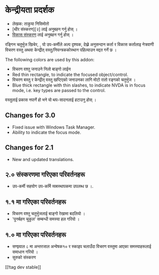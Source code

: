 # केन्द्रीयता प्रदर्शक #

* लेखक: ताकुया निसिमोतो
* [थीर संस्करण][२] लाई अनुबहन गर्नु होस् ।
* [विकास संस्करण][1] लाई अनुबहन गर्नु होस् ।

रङ्गिन चतुर्भुज खिचेर, , यो उप-कर्मीले अल्प दृश्यक, देख्ने अनुसन्दान कर्ता र
विकास कर्तालाइ नेत्रवाणी विचरण वस्तु अथवा केन्द्रीत् वस्तु/नियन्त्रककोस्थान
पहिल्याउन मद्दत गर्ने छ ।

The following colors are used by this addon:

*  विचरण वश्तु जनाउने निलो बाङ्गो लाईन
* Red thin rectangle, to indicate the focused object/control.
* विचरण बस्तु र केन्द्रीत् वस्तु खप्टिएको जनाउनका लागि मोटो रातो रङ्गको
  चतुर्भुज ।  
* Blue thick rectangle with thin slashes, to indicate NVDA is in focus mode,
  i.e. key types are passed to the control.

वस्तुलाई प्रकास नपार्ने हो भने यो थप-सादनलाई हटाउनु होस् ।

## Changes for 3.0 ##

* Fixed issue with Windows Task Manager.
* Ability to indicate the focus mode.

## Changes for 2.1 ##

* New and updated translations.

## २.० संस्करणमा गरिएका परिवर्तनहरू ##

* उप-कर्मी  सहयोग उप-कर्मि व्यबस्थापकमा उपलब्ध छ ।.

## १.१ मा गरिएका परिवर्तनहरू ##

* विचरण वश्तु चतुर्भुजलाई  बाङ्गो रेखामा बदलियो ।
* 'पुनर्बहन चुकुल' सम्बन्धी समस्या हल गरियो ।

## १.० मा गरिएका परिवर्तनहरू ##

* सण्झ्याल ८ मा  अन्तरजाल अन्वेषक१० र स्काइप चलाउँदा विचरण वस्तुमा आएका
  समस्याहरूलाई समाधान गरियो ।
* सुरुको संस्करण


[[!tag dev stable]]

[1]: http://addons.nvda-project.org/files/get.php?file=fh-dev

[2]: http://addons.nvda-project.org/files/get.php?file=fh
